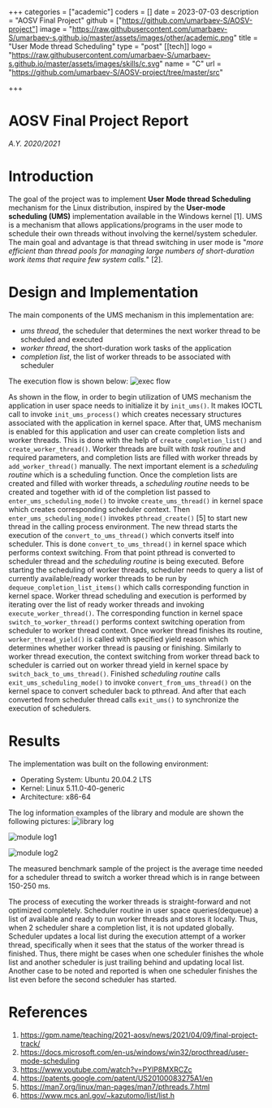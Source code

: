 +++
categories = ["academic"]
coders = []
date = 2023-07-03
description = "AOSV Final Project"
github = ["https://github.com/umarbaev-S/AOSV-project"]
image = "https://raw.githubusercontent.com/umarbaev-S/umarbaev-s.github.io/master/assets/images/other/academic.png"
title = "User Mode thread Scheduling"
type = "post"
[[tech]]
logo = "https://raw.githubusercontent.com/umarbaev-S/umarbaev-s.github.io/master/assets/images/skills/c.svg"
name = "C"
url = "https://github.com/umarbaev-S/AOSV-project/tree/master/src"

+++
# AOSV Final Project Report
_A.Y. 2020/2021_

<!-- Author(s): Sultan Umabraev (1954544)  -->

# Introduction
The goal of the project was to implement **User Mode thread Scheduling** mechanism for the Linux distribution, inspired by the **User-mode scheduling (UMS)** implementation available in the Windows kernel [1]. UMS is a mechanism that allows applications/programs in the user mode to schedule their own threads without involving the kernel/system scheduler. The main goal and advantage is that thread switching in user mode is "*more efficient than thread pools for managing large numbers of short-duration work items that require few system calls.*" [2].

# Design and Implementation
The main components of the UMS mechanism in this implementation are:
 - *ums thread*, the scheduler that determines the next worker thread to be scheduled and executed
 - *worker thread*, the short-duration work tasks of the application
 - *completion list*, the list of worker threads to be associated with scheduler

The execution flow is shown below: 
![exec flow](https://raw.githubusercontent.com/umarbaev-S/umarbaev-s.github.io/master/assets/images/portfolio/ums/execution_flow.jpg)

As shown in the flow, in order to begin utilization of UMS mechanism the application in user space needs to initialize it by `init_ums()`. It makes IOCTL call to invoke `init_ums_process()` which creates necessary structures associated with the application in kernel space.
After that, UMS mechanism is enabled for this application and user can create completion lists and worker threads. This is done with the help of `create_completion_list()` and `create_worker_thread()`. Worker threads are built with *task routine* and required parameters, and completion lists are filled with worker threads by `add_worker_thread()` manually.
The next important element is a *scheduling routine* which is a scheduling function. Once the completion lists are created and filled with worker threads, a *scheduling routine* needs to be created and together with id of the completion list passed to `enter_ums_scheduling_mode()` to invoke `create_ums_thread()` in kernel space which creates corresponding scheduler context. Then `enter_ums_scheduling_mode()` invokes `pthread_create()` [5] to start new thread in the calling process environment. The new thread starts the execution of the `convert_to_ums_thread()` which converts itself into scheduler. This is done `convert_to_ums_thread()` in kernel space which performs context switching.
From that point pthread is converted to scheduler thread and the *scheduling routine* is being executed. Before starting the scheduling of worker threads, scheduler needs to query a list of currently available/ready worker threads to be run by `dequeue_completion_list_items()` which calls corresponding function in kernel space.
Worker thread scheduling and execution is performed by iterating over the list of ready worker threads and invoking `execute_worker_thread()`. The corresponding function in kernel space `switch_to_worker_thread()` performs context switching operation from scheduler to worker thread context. Once worker thread finishes its routine, `worker_thread_yield()` is called with specified yield reason which determines whether worker thread is pausing or finishing. Similarly to worker thread execution, the context switching from worker thread back to scheduler is carried out on worker thread yield in kernel space by `switch_back_to_ums_thread()`.
Finished *scheduling routine* calls `exit_ums_scheduling_mode()` to invoke `convert_from_ums_thread()` on the kernel space to convert scheduler back to pthread. And after that each converted from scheduler thread calls `exit_ums()` to synchronize the execution of schedulers.

# Results
The implementation was built on the following environment:
- Operating System: Ubuntu 20.04.2 LTS
- Kernel: Linux 5.11.0-40-generic
- Architecture: x86-64

The log information examples of the library and module are shown the following pictures:
![library log](https://raw.githubusercontent.com/umarbaev-S/umarbaev-s.github.io/master/assets/images/portfolio/ums/lib_log_info.png)

![module log1](https://raw.githubusercontent.com/umarbaev-S/umarbaev-s.github.io/master/assets/images/portfolio/ums/module_log_info.png)

![module log2](https://raw.githubusercontent.com/umarbaev-S/umarbaev-s.github.io/master/assets/images/portfolio/ums/module_log_info_2.png)

The measured benchmark sample of the project is the average time needed for a scheduler thread to switch a worker thread which is in range between 150-250 ms. 

The process of executing the worker threads is straight-forward and not optimized completely. Scheduler routine in user space queries(dequeue) a list of available and ready to run worker threads and stores it locally. Thus, when 2 scheduler share a completion list, it is not updated globally. Scheduler updates a local list during the execution attempt of a worker thread, specifically when it sees that the status of the worker thread is finished. Thus, there might be cases when one scheduler finishes the whole list and another scheduler is just trailing behind and updating local list.
Another case to be noted and reported is when one scheduler finishes the list even before the second scheduler has started. 

# References
1) https://gpm.name/teaching/2021-aosv/news/2021/04/09/final-project-track/
2) https://docs.microsoft.com/en-us/windows/win32/procthread/user-mode-scheduling
3) https://www.youtube.com/watch?v=PYlP8MXRCZc
4) https://patents.google.com/patent/US20100083275A1/en
5) https://man7.org/linux/man-pages/man7/pthreads.7.html
6) https://www.mcs.anl.gov/~kazutomo/list/list.h
